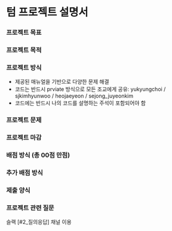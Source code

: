 # 텀 프로젝트 설명서
### 프로젝트 목표

### 프로젝트 목적

### 프로젝트 방식
- 제공된 매뉴얼을 기반으로 다양한 문제 해결
- 코드는 반드시 prviate 방식으로 모든 조교에게 공유: yukyungchoi / sjkimhyunwoo / heojaeyeon / sejong_juyeonkim
- 코드에는 반드시 나의 코드를 설명하는 주석이 포함되어야 함
### 프로젝트 문제

### 프로젝트 마감

### 배점 방식 (총 00점 만점)

### 추가 배점 방식

### 제출 양식

### 프로젝트 관련 질문
슬랙 [#2_질의응답] 채널 이용
